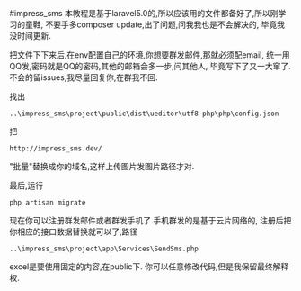 #impress_sms
本教程是基于laravel5.0的,所以应该用的文件都备好了,所以刚学习的童鞋,
不要手多composer update,出了问题,问我我也是不会解决的,
毕竟我没时间更新.

把文件下下来后,在env配置自己的环境,你想要群发邮件,那就必须配email,
统一用QQ发,密码就是QQ的密码,其他的邮箱会多一步,问其他人,
毕竟写下了又一大窜了.不会的留issues,我尽量回复你,在群我不回.

找出
```
..\impress_sms\project\public\dist\ueditor\utf8-php\php\config.json
```
把
```
http://impress_sms.dev/
```
"批量"替换成你的域名,这样上传图片发图片路径才对.

最后,运行
```
php artisan migrate
```
现在你可以注册群发邮件或者群发手机了.手机群发的是基于云片网络的,
注册后把你相应的接口数据替换就可以了,路径
```
..\impress_sms\project\app\Services\SendSms.php
```
excel是要使用固定的内容,在public下.
你可以任意修改代码,但是我保留最终解释权.

